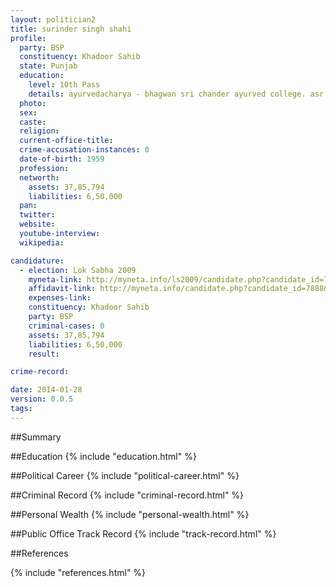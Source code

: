 ```yaml
---
layout: politician2
title: surinder singh shahi
profile: 
  party: BSP
  constituency: Khadoor Sahib
  state: Punjab
  education: 
    level: 10th Pass
    details: ayurvedacharya - bhagwan sri chander ayurved college. asr. all india ayurved vidyapeeth new delhi-1984
  photo: 
  sex: 
  caste: 
  religion: 
  current-office-title: 
  crime-accusation-instances: 0
  date-of-birth: 1959
  profession: 
  networth: 
    assets: 37,85,794
    liabilities: 6,50,000
  pan: 
  twitter: 
  website: 
  youtube-interview: 
  wikipedia: 

candidature: 
  - election: Lok Sabha 2009
    myneta-link: http://myneta.info/ls2009/candidate.php?candidate_id=7888
    affidavit-link: http://myneta.info/candidate.php?candidate_id=7888&scan=original
    expenses-link: 
    constituency: Khadoor Sahib 
    party: BSP
    criminal-cases: 0
    assets: 37,85,794
    liabilities: 6,50,000
    result:  

crime-record: 

date: 2014-01-28
version: 0.0.5
tags: 
---
```

##Summary


##Education
{% include "education.html" %}


##Political Career
{% include "political-career.html" %}


##Criminal Record
{% include "criminal-record.html" %}


##Personal Wealth
{% include "personal-wealth.html" %}


##Public Office Track Record
{% include "track-record.html" %}


##References


{% include "references.html" %}